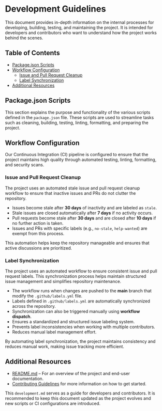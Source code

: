# Development Guidelines <!-- omit in toc -->

This document provides in-depth information on the internal processes for developing,
building, testing, and maintaining the project. It is intended for developers and
contributors who want to understand how the project works behind the scenes.

## Table of Contents <!-- omit in toc -->

- [Package.json Scripts](#packagejson-scripts)
- [Workflow Configuration](#workflow-configuration)
  - [Issue and Pull Request Cleanup](#issue-and-pull-request-cleanup)
  - [Label Synchronization](#label-synchronization)
- [Additional Resources](#additional-resources)

## Package.json Scripts

This section explains the purpose and functionality of the various scripts defined
in the `package.json` file. These scripts are used to streamline tasks such as
cleaning, building, testing, linting, formatting, and preparing the project.

## Workflow Configuration

Our Continuous Integration (CI) pipeline is configured to ensure that the project
maintains high quality through automated testing, linting, formatting, and
security scans.

### Issue and Pull Request Cleanup

The project uses an automated stale issue and pull request cleanup workflow to
ensure that inactive issues and PRs do not clutter the repository.

- Issues become stale after **30 days** of inactivity and are labeled as `stale`.
- Stale issues are closed automatically after **7 days** if no activity occurs.
- Pull requests become stale after **30 days** and are closed after **10 days**
  if no further action is taken.
- Issues and PRs with specific labels (e.g., `no-stale`, `help-wanted`) are
  exempt from this process.

This automation helps keep the repository manageable and ensures that active
discussions are prioritized.

### Label Synchronization

The project uses an automated workflow to ensure consistent issue and pull
request labels. This synchronization process helps maintain structured issue
management and simplifies repository maintenance.

- The workflow runs when changes are pushed to the **main** branch that modify
  the `.github/labels.yml` file.
- Labels defined in `.github/labels.yml` are automatically synchronized across
  the repository.
- Synchronization can also be triggered manually using **workflow dispatch**.
- Ensures a standardized and structured issue labeling system.
- Prevents label inconsistencies when working with multiple contributors.
- Reduces manual label management effort.

By automating label synchronization, the project maintains consistency and
reduces manual work, making issue tracking more efficient.

## Additional Resources

- [README.md][REF_INTERN_FILE_MD_README] – For an overview of the project and
  end-user documentation.
- [Contributing Guidelines][REF_INTERN_FILE_MD_CONTRIBUTING] for more information
  on how to get started.

This `development.md` serves as a guide for developers and contributors. It is
recommended to keep this document updated as the project evolves and new scripts
or CI configurations are introduced.

[REF_INTERN_EMAIL_ADDRESS_COD]: mailto:djblackeagle-dev@djblackeagle.services
[REF_INTERN_EMAIL_ADDRESS_OWNER]: mailto:djblackeagle-dev@djblackeagle.services
[REF_INTERN_EMAIL_ADDRESS_SECURITY]: mailto:djblackeagle-dev@djblackeagle.services
[REF_INTERN_FILE_MD_CHANGELOG]: CHANGELOG.md
[REF_INTERN_FILE_MD_CODE_OF_CONDUCT]: CODE_OF_CONDUCT.md
[REF_INTERN_FILE_MD_CONTRIBUTING]: CONTRIBUTING.md
[REF_INTERN_FILE_MD_DEVELOPMENT]: DEVELOPMENT.md
[REF_INTERN_FILE_MD_LICENSE]: LICENSE.md
[REF_INTERN_FILE_MD_README]: README.md
[REF_INTERN_FILE_MD_SECURITY]: SECURITY.md
[REF_INTERN_URL_ACTIONS]: https://github.com/DJBlackEagle/dev-config-nodejs/actions
[REF_INTERN_URL_CODESTYLE]: https://github.com/DJBlackEagle/dev-config-nodejs
[REF_INTERN_URL_COMMITS]: https://github.com/DJBlackEagle/dev-config-nodejs/commits/main/
[REF_INTERN_URL_COMMIT_MESSAGE_FORMAT]: https://www.conventionalcommits.org/en/v1.0.0/
[REF_INTERN_URL_CONTRIBUTING_GENERATOR]: https://contributing.md/generator
[REF_INTERN_URL_GIT]: https://github.com/DJBlackEagle/dev-config-nodejs
[REF_INTERN_URL_ISSUE_LIST]: https://github.com/DJBlackEagle/dev-config-nodejs/issues
[REF_INTERN_URL_ISSUE_NEW]: https://github.com/DJBlackEagle/dev-config-nodejs/issues/new/choose
[REF_INTERN_URL_MD_CHANGELOG]: https://github.com/DJBlackEagle/dev-config-nodejs/blob/main/CHANGELOG.md
[REF_INTERN_URL_MD_CODE_OF_CONDUCT]: https://github.com/DJBlackEagle/dev-config-nodejs/blob/main/CODE_OF_CONDUCT.md
[REF_INTERN_URL_MD_CONTRIBUTING]: https://github.com/DJBlackEagle/dev-config-nodejs/blob/main/CONTRIBUTING.md
[REF_INTERN_URL_MD_DEVELOPMENT]: https://github.com/DJBlackEagle/dev-config-nodejs/blob/main/DEVELOPMENT.md
[REF_INTERN_URL_MD_LICENSE]: https://github.com/DJBlackEagle/dev-config-nodejs/blob/main/LICENSE.md
[REF_INTERN_URL_MD_README]: https://github.com/DJBlackEagle/dev-config-nodejs/blob/main/README.md
[REF_INTERN_URL_MD_SECURITY]: https://github.com/DJBlackEagle/dev-config-nodejs/blob/main/SECURITY.md
[REF_INTERN_URL_NPMJS_PACKAGE]: https://www.npmjs.com/package/@djblackeagle/dev-config-nodejs
[REF_INTERN_URL_PULLREQUEST]: https://github.com/DJBlackEagle/dev-config-nodejs/pulls
[REF_INTERN_URL_VULNERABILITY]: https://github.com/DJBlackEagle/dev-config-nodejs/security
[REF_INTERN_URL_VULNERABILITY_NEW]: https://github.com/DJBlackEagle/dev-config-nodejs/security/advisories/new
[REF_INTERN_URL_WORKFLOW_CQAT]: https://github.com/DJBlackEagle/dev-config-nodejs/actions/workflows/code-quality-and-tests.yml
[REF_INTERN_URL_WORKFLOW_CODEQL]: https://github.com/DJBlackEagle/dev-config-nodejs/actions/workflows/codeql.yml

